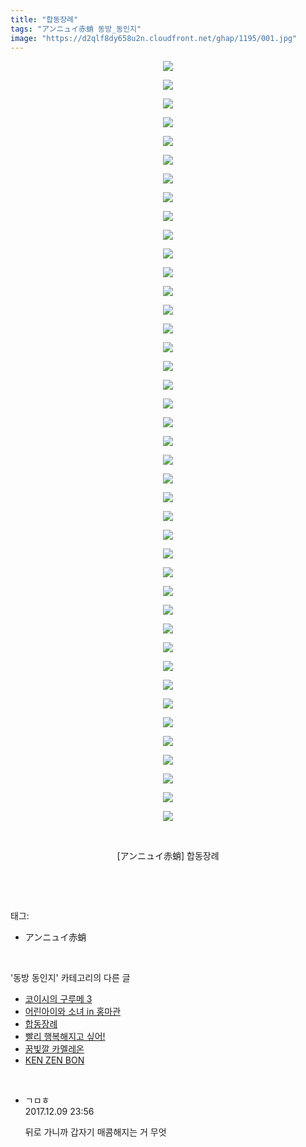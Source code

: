 ```yaml
---
title: "합동장례"
tags: "アンニュイ赤蛸 동방_동인지"
image: "https://d2qlf8dy658u2n.cloudfront.net/ghap/1195/001.jpg"
---
```

<div class="article">
<p style="text-align: center; clear: none; float: none;"><img src="{{ site.imgserver12 }}/ghap/1195/001.jpg"/></p>
<p style="text-align: center; clear: none; float: none;"><img src="{{ site.imgserver12 }}/ghap/1195/002.jpg"/></p>
<p style="text-align: center; clear: none; float: none;"><img src="{{ site.imgserver12 }}/ghap/1195/003.jpg"/></p>
<p style="text-align: center; clear: none; float: none;"><img src="{{ site.imgserver12 }}/ghap/1195/004.jpg"/></p>
<p style="text-align: center; clear: none; float: none;"><img src="{{ site.imgserver12 }}/ghap/1195/005.jpg"/></p>
<p style="text-align: center; clear: none; float: none;"><img src="{{ site.imgserver12 }}/ghap/1195/006.jpg"/></p>
<p style="text-align: center; clear: none; float: none;"><img src="{{ site.imgserver12 }}/ghap/1195/007.jpg"/></p>
<p style="text-align: center; clear: none; float: none;"><img src="{{ site.imgserver12 }}/ghap/1195/008.jpg"/></p>
<p style="text-align: center; clear: none; float: none;"><img src="{{ site.imgserver12 }}/ghap/1195/009.jpg"/></p>
<p style="text-align: center; clear: none; float: none;"><img src="{{ site.imgserver12 }}/ghap/1195/010.jpg"/></p>
<p style="text-align: center; clear: none; float: none;"><img src="{{ site.imgserver12 }}/ghap/1195/011.jpg"/></p>
<p style="text-align: center; clear: none; float: none;"><img src="{{ site.imgserver12 }}/ghap/1195/012.jpg"/></p>
<p style="text-align: center; clear: none; float: none;"><img src="{{ site.imgserver12 }}/ghap/1195/013.jpg"/></p>
<p style="text-align: center; clear: none; float: none;"><img src="{{ site.imgserver12 }}/ghap/1195/014.jpg"/></p>
<p style="text-align: center; clear: none; float: none;"><img src="{{ site.imgserver12 }}/ghap/1195/015.jpg"/></p>
<p style="text-align: center; clear: none; float: none;"><img src="{{ site.imgserver12 }}/ghap/1195/016.jpg"/></p>
<p style="text-align: center; clear: none; float: none;"><img src="{{ site.imgserver12 }}/ghap/1195/017.jpg"/></p>
<p style="text-align: center; clear: none; float: none;"><img src="{{ site.imgserver12 }}/ghap/1195/018.jpg"/></p>
<p style="text-align: center; clear: none; float: none;"><img src="{{ site.imgserver12 }}/ghap/1195/019.jpg"/></p>
<p style="text-align: center; clear: none; float: none;"><img src="{{ site.imgserver12 }}/ghap/1195/020.jpg"/></p>
<p style="text-align: center; clear: none; float: none;"><img src="{{ site.imgserver12 }}/ghap/1195/021.jpg"/></p>
<p style="text-align: center; clear: none; float: none;"><img src="{{ site.imgserver12 }}/ghap/1195/022.jpg"/></p>
<p style="text-align: center; clear: none; float: none;"><img src="{{ site.imgserver12 }}/ghap/1195/023.jpg"/></p>
<p style="text-align: center; clear: none; float: none;"><img src="{{ site.imgserver12 }}/ghap/1195/024.jpg"/></p>
<p style="text-align: center; clear: none; float: none;"><img src="{{ site.imgserver12 }}/ghap/1195/025.jpg"/></p>
<p style="text-align: center; clear: none; float: none;"><img src="{{ site.imgserver12 }}/ghap/1195/026.jpg"/></p>
<p style="text-align: center; clear: none; float: none;"><img src="{{ site.imgserver12 }}/ghap/1195/027.jpg"/></p>
<p style="text-align: center; clear: none; float: none;"><img src="{{ site.imgserver12 }}/ghap/1195/028.jpg"/></p>
<p style="text-align: center; clear: none; float: none;"><img src="{{ site.imgserver12 }}/ghap/1195/029.jpg"/></p>
<p style="text-align: center; clear: none; float: none;"><img src="{{ site.imgserver12 }}/ghap/1195/030.jpg"/></p>
<p style="text-align: center; clear: none; float: none;"><img src="{{ site.imgserver12 }}/ghap/1195/031.jpg"/></p>
<p style="text-align: center; clear: none; float: none;"><img src="{{ site.imgserver12 }}/ghap/1195/032.jpg"/></p>
<p style="text-align: center; clear: none; float: none;"><img src="{{ site.imgserver12 }}/ghap/1195/033.jpg"/></p>
<p style="text-align: center; clear: none; float: none;"><img src="{{ site.imgserver12 }}/ghap/1195/034.jpg"/></p>
<p style="text-align: center; clear: none; float: none;"><img src="{{ site.imgserver12 }}/ghap/1195/035.jpg"/></p>
<p style="text-align: center; clear: none; float: none;"><img src="{{ site.imgserver12 }}/ghap/1195/036.jpg"/></p>
<p style="text-align: center; clear: none; float: none;"><img src="{{ site.imgserver12 }}/ghap/1195/037.jpg"/></p>
<p style="text-align: center; clear: none; float: none;"><img src="{{ site.imgserver12 }}/ghap/1195/038.jpg"/></p>
<p style="text-align: center; clear: none; float: none;"><img src="{{ site.imgserver12 }}/ghap/1195/039.jpg"/></p>
<p style="text-align: center; clear: none; float: none;"><img src="{{ site.imgserver12 }}/ghap/1195/040.jpg"/></p>
<p style="text-align: center; clear: none; float: none;"><img src="{{ site.imgserver12 }}/ghap/1195/041.jpg"/></p>
<p style="text-align: center; clear: none; float: none;"><br/></p>
<p style="text-align: center; clear: none; float: none;">[アンニュイ赤蛸] 합동장례</p>
<p><br/></p>
</div><br/>
<div class="tagTrail">
<p>태그: </p>
<ul>
<li>アンニュイ赤蛸</li>
</ul>
</div><br/>
<div class="another">
<p>'동방 동인지' 카테고리의 다른 글</p>
<ul>
<li><a href="/ghap_1197">코이시의 구루메 3</a></li>
<li><a href="/ghap_1196">어린아이와 소녀 in 홍마관</a></li>
<li><a href="/ghap_1195">합동장례</a></li>
<li><a href="/ghap_1194">빨리 행복해지고 싶어!</a></li>
<li><a href="/ghap_1193">꿈빛깔 카멜레온</a></li>
<li><a href="/ghap_1192">KEN ZEN BON</a></li>
</ul>
</div><br/>
<div class="cb_module cb_fluid">
<div class="cb_wrt cb_profile">
<div class="comment">
<ul>
<li class="cb_thumb_off" id="comment15148665">
<div class="cb_comment_area">
<div class="cb_info_area">
<div class="cb_section">
<span class="cb_nick_name">ㄱㅁㅎ</span>
</div>
<div class="cb_section">
<span class="cb_date">2017.12.09 23:56 </span>
</div>
</div>
<div class="cb_dsc_comment">
<p class="cb_dsc">
											뒤로 가니까 갑자기 매콤해지는 거 무엇
										</p>
</div>
</div></li>
</ul>
</div>
</div><!-- commentList close -->
</div><br/>
